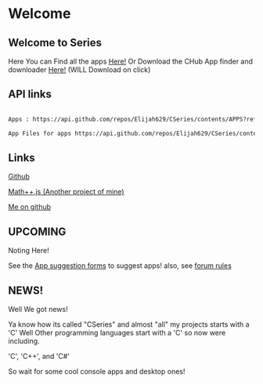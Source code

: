 # Welcome

## Welcome to Series

Here You can Find all the apps [Here!](https://github.com/Elijah629/CSeries/tree/main/APPS) Or Download the CHub App finder and downloader [Here!](https://github.com/Elijah629/CSeries/raw/main/APPS/CHub/CHub%20Setup.exe) (WILL Download on click)

## API links

```markdown

Apps : https://api.github.com/repos/Elijah629/CSeries/contents/APPS?ref=main

App Files for apps https://api.github.com/repos/Elijah629/CSeries/contents/APPS/_{APPNAME}_?ref=main

```

## Links

[Github](https://github.com/Elijah629/CSeries)

[Math++.js (Another project of mine)](https://github.com/Elijah629/Mathplusplus.js)

[Me on github](https://github.com/Elijah629)

## UPCOMING

Noting Here!

See the [App suggestion forms]() to suggest apps! also, see [forum rules](https://github.com/Elijah629/CSeries/blob/main/forumrules.md)

## NEWS!

Well We got news!

Ya know how its called "CSeries" and almost "all" my projects starts with a 'C' Well Other programming languages start with a 'C' so now were including.

'C',
'C++',
and
'C#'

So wait for some cool console apps and desktop ones!
